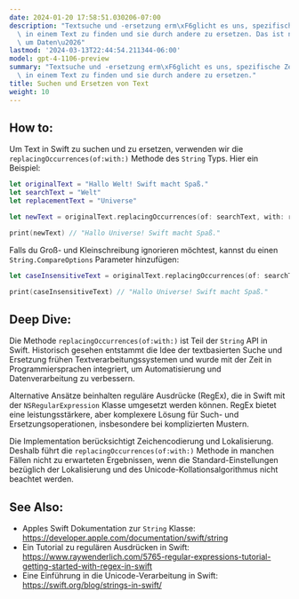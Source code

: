 ```yaml
---
date: 2024-01-20 17:58:51.030206-07:00
description: "Textsuche und -ersetzung erm\xF6glicht es uns, spezifische Zeichenketten\
  \ in einem Text zu finden und sie durch andere zu ersetzen. Das ist n\xFCtzlich,\
  \ um Daten\u2026"
lastmod: '2024-03-13T22:44:54.211344-06:00'
model: gpt-4-1106-preview
summary: "Textsuche und -ersetzung erm\xF6glicht es uns, spezifische Zeichenketten\
  \ in einem Text zu finden und sie durch andere zu ersetzen."
title: Suchen und Ersetzen von Text
weight: 10
---
```


## How to:
Um Text in Swift zu suchen und zu ersetzen, verwenden wir die `replacingOccurrences(of:with:)` Methode des `String` Typs. Hier ein Beispiel:

```Swift
let originalText = "Hallo Welt! Swift macht Spaß."
let searchText = "Welt"
let replacementText = "Universe"

let newText = originalText.replacingOccurrences(of: searchText, with: replacementText)

print(newText) // "Hallo Universe! Swift macht Spaß."
```

Falls du Groß- und Kleinschreibung ignorieren möchtest, kannst du einen `String.CompareOptions` Parameter hinzufügen:

```Swift
let caseInsensitiveText = originalText.replacingOccurrences(of: searchText, with: replacementText, options: .caseInsensitive, range: nil)

print(caseInsensitiveText) // "Hallo Universe! Swift macht Spaß."
```

## Deep Dive:
Die Methode `replacingOccurrences(of:with:)` ist Teil der `String` API in Swift. Historisch gesehen entstammt die Idee der textbasierten Suche und Ersetzung frühen Textverarbeitungssystemen und wurde mit der Zeit in Programmiersprachen integriert, um Automatisierung und Datenverarbeitung zu verbessern.

Alternative Ansätze beinhalten reguläre Ausdrücke (RegEx), die in Swift mit der `NSRegularExpression` Klasse umgesetzt werden können. RegEx bietet eine leistungsstärkere, aber komplexere Lösung für Such- und Ersetzungsoperationen, insbesondere bei komplizierten Mustern.

Die Implementation berücksichtigt Zeichencodierung und Lokalisierung. Deshalb führt die `replacingOccurrences(of:with:)` Methode in manchen Fällen nicht zu erwarteten Ergebnissen, wenn die Standard-Einstellungen bezüglich der Lokalisierung und des Unicode-Kollationsalgorithmus nicht beachtet werden.

## See Also:
- Apples Swift Dokumentation zur `String` Klasse: https://developer.apple.com/documentation/swift/string
- Ein Tutorial zu regulären Ausdrücken in Swift: https://www.raywenderlich.com/5765-regular-expressions-tutorial-getting-started-with-regex-in-swift
- Eine Einführung in die Unicode-Verarbeitung in Swift: https://swift.org/blog/strings-in-swift/
